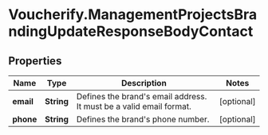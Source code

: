 # Voucherify.ManagementProjectsBrandingUpdateResponseBodyContact

## Properties

Name | Type | Description | Notes
------------ | ------------- | ------------- | -------------
**email** | **String** | Defines the brand&#39;s email address. It must be a valid email format. | [optional] 
**phone** | **String** | Defines the brand&#39;s phone number. | [optional] 


